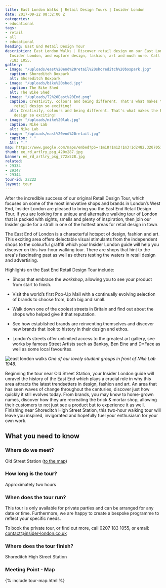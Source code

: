 ```yaml
---
title: East London Walks | Retail Design Tours | Insider London
date: 2017-09-22 08:32:00 Z
categories:
- educational
tags:
- retail
- all
- educational
heading: East End Retail Design Tour
description: East London Walks | Discover retail design on our East London tours from
  Insider London, and explore design, fashion, art and much more. Call +44 (0) 20
  7183 1055.
gallery:
- image: "/uploads/east%20end%20retail%20shoreditch%20boxpark.jpg"
  caption: Shoreditch Boxpark
  alt: Shoreditch Boxpark
- image: "/uploads/bike%20shed.jpg"
  caption: The Bike Shed
  alt: The Bike Shed
- image: "/uploads/T2%20East%20End.png"
  caption: Creativity, colours and being different. That's what makes the East End's
    retail design so exciting!
  alt: Creativity, colours and being different. That's what makes the East End's retail
    design so exciting!
- image: "/uploads/nike%20lab.jpg"
  caption: Nike Lab
  alt: Nike Lab
- image: "/uploads/east%20end%20retail.jpg"
  caption: "."
  Alt: "."
map: https://www.google.com/maps/embed?pb=!1m18!1m12!1m3!1d2482.3207051190743!2d-0.08969178417165878!3d51.52567737963815!2m3!1f0!2f0!3f0!3m2!1i1024!2i768!4f13.1!3m3!1m2!1s0x48761ca5fc08989f%3A0xdf2c75461039688e!2sOld+Street!5e0!3m2!1sen!2suk!4v1519147025648
thumb: ee_rd_artlry_psg_420x287.jpg
banner: ee_rd_artlry_psg_772x528.jpg
related:
- 29334
- 29347
- 29344
tour-id: 22222
layout: tour
---
```


After the incredible success of our original Retail Design Tour, which focuses on some of the most innovative shops and brands in London’s West End, Insider London are pleased to bring you the East End Retail Design Tour. If you are looking for a unique and alternative walking tour of London that is packed with sights, smells and plenty of inspiration, then join our Insider guide for a stroll in one of the hottest areas for retail design in town.

The East End of London is a characterful hotspot of design, fashion and art. This exciting area offers delectable visual stimulants from the independent shops to the colourful graffiti which your Insider London guide will help you discover on this two-hour walking tour. There are shops that hint to the area's fascinating past as well as others testing the waters in retail design and advertising. 

Highlights on the East End Retail Design Tour include:
* Shops that embrace the *workshop*, allowing you to see your product from start to finish.

* Visit the world’s first Pop-Up Mall with a continually evolving selection of brands to choose from, both big and small.

* Walk down one of the coolest streets in Britain and find out about the shops who helped give it that reputation.

* See how established brands are reinventing themselves and discover new brands that look to history in their design and ethos.

* London’s streets offer unlimited access to the greatest art gallery, see works by famous Street Artists such as Banksy, Ben Eine and D*Face as well as some local favourites.

![east london walks](/uploads/17-07-31_EERD_Julia_na_Nike%20Lab.jpg)
*One of our lovely student groups in front of Nike Lab 1948.*

Beginning the tour near Old Street Station, your Insider London guide will unravel the history of the East End which plays a crucial role in why this area attracts the latest trendsetters in design, fashion and art. An area that has seen waves of change throughout the centuries, discover just how quickly it still evolves today. From brands, you may know to home-grown names, discover how they are recreating the brick & mortar shop, allowing their customers to not just see a product but to experience it as well. Finishing near Shoreditch High Street Station, this two-hour walking tour will leave you inspired, invigorated and hopefully fuel your enthusiasm for your own work.

## What you need to know

### Where do we meet?

Old Street Station ([to the map](#map))

### How long is the tour?

Approximately two hours

### When does the tour run?

This tour is only available for private parties and can be arranged for any date or time. Furthermore, we are happy to create a bespoke programme to reflect your specific needs.

To book the private tour, or find out more, call 0207 183 1055, or email: <a href="mailto:contact@insider-london.co.uk">contact@insider-london.co.uk</a>

### Where does the tour finish?

Shoreditch High Street Station

<h3 id="map">Meeting Point - Map</h3>
{% include tour-map.html %}